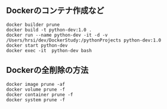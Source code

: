 
## Dockerのコンテナ作成など</br>

```docker builder prune```</br>
```docker build -t python-dev:1.0 .```</br>
```docker run --name python-dev -it -d -v /Users/hrsi/dev/DockerStudy:/pythonProjects python-dev:1.0```</br>
```docker start python-dev```</br>
```docker exec -it  python-dev bash```</br>



## Dockerの全削除の方法</br>
```docker image prune -af```</br>
```docker volume prune -f```</br>
```docker container prune -f```</br>
```docker system prune -f```</br>
